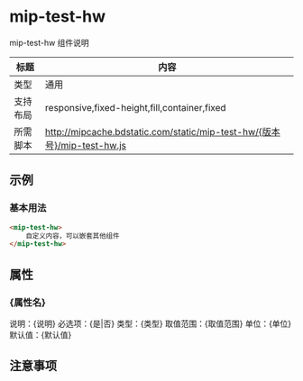 # mip-test-hw

mip-test-hw 组件说明

标题|内容
----|----
类型|通用
支持布局|responsive,fixed-height,fill,container,fixed
所需脚本|http://mipcache.bdstatic.com/static/mip-test-hw/{版本号}/mip-test-hw.js

## 示例

### 基本用法
```html
<mip-test-hw>
    自定义内容，可以嵌套其他组件
</mip-test-hw>
```

## 属性

### {属性名}

说明：{说明}
必选项：{是|否}
类型：{类型}
取值范围：{取值范围}
单位：{单位}
默认值：{默认值}

## 注意事项

